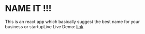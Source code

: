# NAME IT !!!

This is an react app which basically suggest the best name for your business or startupLive 
Live Demo: [link](https://name-it-name-generator.herokuapp.com/)
